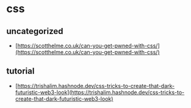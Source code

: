 # css

## uncategorized

- [https://scotthelme.co.uk/can-you-get-pwned-with-css/](https://scotthelme.co.uk/can-you-get-pwned-with-css/)

## tutorial

- [https://trishalim.hashnode.dev/css-tricks-to-create-that-dark-futuristic-web3-look](https://trishalim.hashnode.dev/css-tricks-to-create-that-dark-futuristic-web3-look)